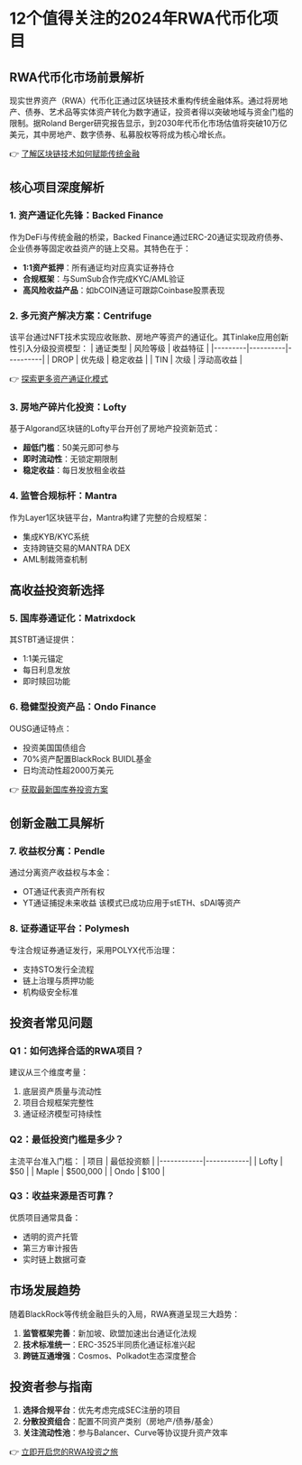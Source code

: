 # 12个值得关注的2024年RWA代币化项目

## RWA代币化市场前景解析

现实世界资产（RWA）代币化正通过区块链技术重构传统金融体系。通过将房地产、债券、艺术品等实体资产转化为数字通证，投资者得以突破地域与资金门槛的限制。据Roland Berger研究报告显示，到2030年代币化市场估值将突破10万亿美元，其中房地产、数字债券、私募股权等将成为核心增长点。

👉 [了解区块链技术如何赋能传统金融](https://bit.ly/okx_welcome)

## 核心项目深度解析

### 1. 资产通证化先锋：Backed Finance
作为DeFi与传统金融的桥梁，Backed Finance通过ERC-20通证实现政府债券、企业债券等固定收益资产的链上交易。其特色在于：
- **1:1资产抵押**：所有通证均对应真实证券持仓
- **合规框架**：与SumSub合作完成KYC/AML验证
- **高风险收益产品**：如bCOIN通证可跟踪Coinbase股票表现

### 2. 多元资产解决方案：Centrifuge
该平台通过NFT技术实现应收账款、房地产等资产的通证化。其Tinlake应用创新性引入分级投资模型：
| 通证类型 | 风险等级 | 收益特征 |
|---------|----------|----------|
| DROP    | 优先级   | 稳定收益 |
| TIN     | 次级     | 浮动高收益 |

👉 [探索更多资产通证化模式](https://bit.ly/okx_welcome)

### 3. 房地产碎片化投资：Lofty
基于Algorand区块链的Lofty平台开创了房地产投资新范式：
- **超低门槛**：50美元即可参与
- **即时流动性**：无锁定期限制
- **稳定收益**：每日发放租金收益

### 4. 监管合规标杆：Mantra
作为Layer1区块链平台，Mantra构建了完整的合规框架：
- 集成KYB/KYC系统
- 支持跨链交易的MANTRA DEX
- AML制裁筛查机制

## 高收益投资新选择

### 5. 国库券通证化：Matrixdock
其STBT通证提供：
- 1:1美元锚定
- 每日利息发放
- 即时赎回功能

### 6. 稳健型投资产品：Ondo Finance
OUSG通证特点：
- 投资美国国债组合
- 70%资产配置BlackRock BUIDL基金
- 日均流动性超2000万美元

👉 [获取最新国库券投资方案](https://bit.ly/okx_welcome)

## 创新金融工具解析

### 7. 收益权分离：Pendle
通过分离资产收益权与本金：
- OT通证代表资产所有权
- YT通证捕捉未来收益
该模式已成功应用于stETH、sDAI等资产

### 8. 证券通证平台：Polymesh
专注合规证券通证发行，采用POLYX代币治理：
- 支持STO发行全流程
- 链上治理与质押功能
- 机构级安全标准

## 投资者常见问题

### Q1：如何选择合适的RWA项目？
建议从三个维度考量：
1. 底层资产质量与流动性
2. 项目合规框架完整性
3. 通证经济模型可持续性

### Q2：最低投资门槛是多少？
主流平台准入门槛：
| 项目       | 最低投资额 |
|------------|------------|
| Lofty      | $50        |
| Maple      | $500,000   |
| Ondo       | $100       |

### Q3：收益来源是否可靠？
优质项目通常具备：
- 透明的资产托管
- 第三方审计报告
- 实时链上数据可查

## 市场发展趋势

随着BlackRock等传统金融巨头的入局，RWA赛道呈现三大趋势：
1. **监管框架完善**：新加坡、欧盟加速出台通证化法规
2. **技术标准统一**：ERC-3525半同质化通证标准兴起
3. **跨链互通增强**：Cosmos、Polkadot生态深度整合

## 投资者参与指南

1. **选择合规平台**：优先考虑完成SEC注册的项目
2. **分散投资组合**：配置不同资产类别（房地产/债券/基金）
3. **关注流动性池**：参与Balancer、Curve等协议提升资产效率

👉 [立即开启您的RWA投资之旅](https://bit.ly/okx_welcome)